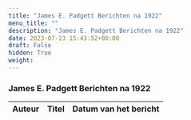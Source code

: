 ```yaml
---
title: "James E. Padgett Berichten na 1922"
menu_title: ""
description: "James E. Padgett Berichten na 1922"
date: 2023-07-23 15:43:52+00:00
draft: False
hidden: True
weight:
---
```

### James E. Padgett Berichten na 1922

**Auteur** | **Titel** | **Datum van het bericht**
---|---|---
